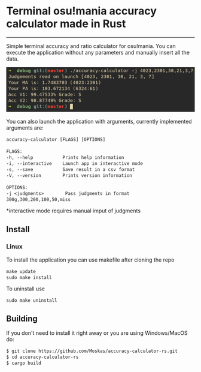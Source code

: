 # Terminal osu!mania accuracy calculator made in Rust

-------------------------------------------------------------------------------

Simple terminal accuracy and ratio calculator for osu!mania.
You can execute the application without any parameters and manually insert all the data. <br/>

![example screenshot](./example.png)<br/>

You can also launch the application with arguments, currently implemented arguments are:
```
accuracy-calculator [FLAGS] [OPTIONS]

FLAGS:
-h, --help           Prints help information
-i, --interactive    Launch app in interactive mode
-s, --save           Save result in a csv format
-V, --version        Prints version information

OPTIONS:
-j <judgments>        Pass judgments in format 300g,300,200,100,50,miss
```
*interactive mode requires manual imput of judgments
## Install
### Linux
To install the application you can use makefile after cloning the repo
```
make update
sudo make install
```
To uninstall use

```
sudo make uninstall
```

## Building
If you don't need to install it right away or you are using Windows/MacOS do:
```
$ git clone https://github.com/Moskas/accuracy-calculator-rs.git
$ cd accuracy-calculator-rs
$ cargo build
```

